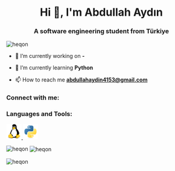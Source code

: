 <h1 align="center">Hi 👋, I'm Abdullah Aydın</h1>
<h3 align="center">A software engineering student from Türkiye</h3>

<p align="left"> <img src="https://komarev.com/ghpvc/?username=heqon&label=Profile%20views&color=0e75b6&style=flat" alt="heqon" /> </p>

- 🔭 I’m currently working on **-**

- 🌱 I’m currently learning **Python**

- 📫 How to reach me **abdullahaydin4153@gmail.com**

<h3 align="left">Connect with me:</h3>
<p align="left">
</p>

<h3 align="left">Languages and Tools:</h3>
<p align="left"> <a href="https://www.linux.org/" target="_blank" rel="noreferrer"> <img src="https://raw.githubusercontent.com/devicons/devicon/master/icons/linux/linux-original.svg" alt="linux" width="40" height="40"/> </a> <a href="https://www.python.org" target="_blank" rel="noreferrer"> <img src="https://raw.githubusercontent.com/devicons/devicon/master/icons/python/python-original.svg" alt="python" width="40" height="40"/> </a> </p>

<p><img align="left" src="https://github-readme-stats.vercel.app/api/top-langs?username=heqon&show_icons=true&locale=en&layout=compact" alt="heqon" /></p>

<p>&nbsp;<img align="center" src="https://github-readme-stats.vercel.app/api?username=heqon&show_icons=true&locale=en" alt="heqon" /></p>

<p><img align="center" src="https://github-readme-streak-stats.herokuapp.com/?user=heqon&" alt="heqon" /></p>
